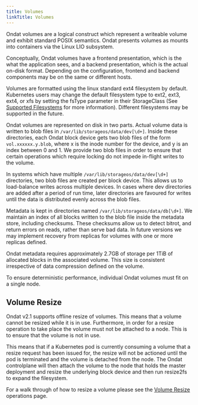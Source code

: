 ```yaml
---
title: Volumes
linkTitle: Volumes
---
```



Ondat volumes are a logical construct which represent a writeable volume
and exhibit standard POSIX semantics. Ondat presents volumes as mounts into
containers via the Linux LIO subsystem.

Conceptually, Ondat volumes have a frontend presentation, which is the
what the application sees, and a backend presentation, which is the actual
on-disk format. Depending on the configuration, frontend and backend components
may be on the same or different hosts.

Volumes are formatted using the linux standard ext4 filesystem by default.
Kubernetes users may change the default filesystem type to ext2, ext3, ext4,
or xfs by setting the fsType parameter in their StorageClass (See
[Supported
Filesystems](/docs/reference/filesystems#persistent-volume-filesystems) for
more information). Different filesystems may be supported in the future.

Ondat volumes are represented on disk in two parts. Actual volume data is
written to blob files in `/var/lib/storageos/data/dev[\d+]`. Inside these
directories, each Ondat block device gets two blob files of the form
`vol.xxxxxx.y.blob`, where x is the inode number for the device, and y is an
index between 0 and 1. We provide two blob files in order to ensure that
certain operations which require locking do not impede in-flight writes to the
volume.

In systems which have multiple `/var/lib/storageos/data/dev[\d+]` directories,
two blob files are created per block device. This allows us to load-balance
writes across multiple devices. In cases where dev directories are added after
a period of run time, later directories are favoured for writes until the data
is distributed evenly across the blob files.

Metadata is kept in directories named `/var/lib/storageos/data/db[\d+]`. We
maintain an index of all blocks written to the blob file inside the metadata
store, including checksums. These checksums allow us to detect bitrot, and
return errors on reads, rather than serve bad data. In future versions we may
implement recovery from replicas for volumes with one or more replicas defined.

Ondat metadata requires approximately 2.7GB of storage per 1TiB of allocated
blocks in the associated volume. This size is consistent irrespective of data
compression defined on the volume.

To ensure deterministic performance, individual Ondat volumes must fit on a single
node.

## Volume Resize

Ondat v2.1 supports offline resize of volumes. This means that a volume
cannot be resized while it is in use. Furthermore, in order for a resize
operation to take place the volume must not be attached to a node. This is to
ensure that the volume is not in use.

This means that if a Kubernetes pod is currently consuming a volume that a
resize request has been issued for, the resize will not be actioned until the
pod is terminated and the volume is detached from the node. The Ondat
controlplane will then attach the volume to the node that holds the master
deployment and resize the underlying block device and then run resize2fs to
expand the filesystem.

For a walk through of how to resize a volume please see the [Volume
Resize](/docs/operations/resize) operations page.

